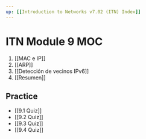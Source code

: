```yaml
---
up: [[Introduction to Networks v7.02 (ITN) Index]]
---
```

# ITN Module 9 MOC
1. [[MAC e IP]]
1. [[ARP]]
1. [[Detección de vecinos IPv6]]
1. [[Resumen]]

## Practice
- [[9.1 Quiz]]
- [[9.2 Quiz]]
- [[9.3 Quiz]]
- [[9.4 Quiz]]

